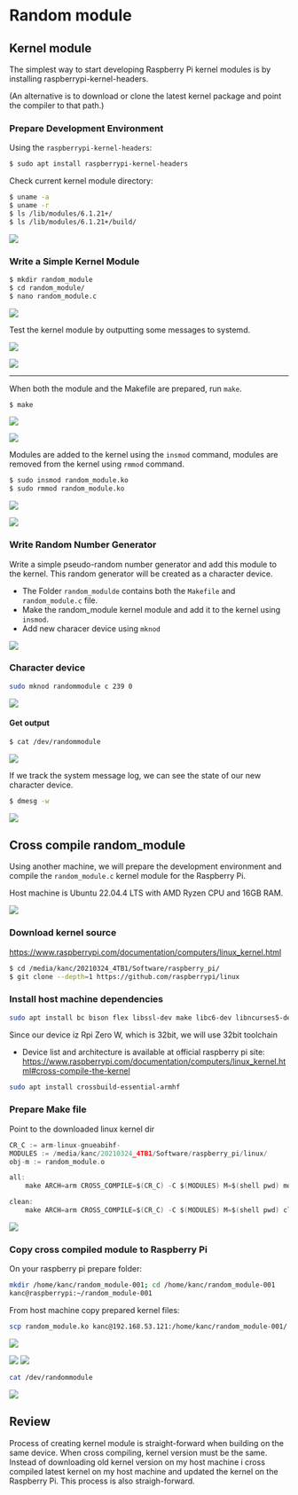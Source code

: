 # Random module

## Kernel module

The simplest way to start developing Raspberry Pi kernel modules is by installing raspberrypi-kernel-headers.

(An alternative is to download or clone the latest kernel package and point the compiler to that path.)

### Prepare Development Environment

Using the `raspberrypi-kernel-headers`:

```bash
$ sudo apt install raspberrypi-kernel-headers
```

Check current kernel module directory:
```bash
$ uname -a
$ uname -r
$ ls /lib/modules/6.1.21+/
$ ls /lib/modules/6.1.21+/build/
```
![](attachments/Clipboard_2024-09-21-06-38-23.png)

### Write a Simple Kernel Module

```bash
$ mkdir random_module
$ cd random_module/
$ nano random_module.c

```
![](attachments/Clipboard_2024-09-21-06-49-59.png)

Test the kernel module by outputting some messages to systemd.

![](attachments/Clipboard_2024-09-21-06-56-52.png)

![](attachments/Clipboard_2024-09-21-07-08-03.png)

----
When both the module and the Makefile are prepared, run `make`.

```bash
$ make
```

![](attachments/Clipboard_2024-09-21-07-25-25.png)

![](attachments/Clipboard_2024-09-21-07-26-08.png)

Modules are added to the kernel using the `insmod` command,
modules are removed from the kernel using `rmmod` command.

```bash
$ sudo insmod random_module.ko
$ sudo rmmod random_module.ko
```

![](attachments/Clipboard_2024-09-21-07-31-04.png)

![](attachments/Clipboard_2024-09-21-07-42-05.png)


### Write Random Number Generator

Write a simple pseudo-random number generator and add this module to the kernel. 
This random generator will be created as a character device.

  - The Folder `random_modulde` contains both the `Makefile` and `random_module.c` file.
  - Make the random_module kernel module and add it to the kernel using `insmod`.
  - Add new characer device using `mknod`

![](attachments/Clipboard_2024-09-21-10-15-34.png)  

### Character device

```bash
sudo mknod randommodule c 239 0
```

![](attachments/Clipboard_2024-09-21-08-13-14.png)

#### Get output

```bash
$ cat /dev/randommodule
```

![](attachments/Clipboard_2024-09-21-10-20-00.png)

If we track the system message log, we can see the state of our new character device.

```bash
$ dmesg -w
```
![](attachments/Clipboard_2024-09-21-10-21-39.png)

## Cross compile random_module

Using another machine, we will prepare the development environment and compile the `random_module.c` kernel module for the Raspberry Pi.

Host machine is Ubuntu 22.04.4 LTS with AMD Ryzen CPU and 16GB RAM.

![](attachments/Clipboard_2024-09-21-10-45-09.png)

### Download kernel source

https://www.raspberrypi.com/documentation/computers/linux_kernel.html

``` bash
$ cd /media/kanc/20210324_4TB1/Software/raspberry_pi/
$ git clone --depth=1 https://github.com/raspberrypi/linux
```

### Install host machine dependencies

```bash
sudo apt install bc bison flex libssl-dev make libc6-dev libncurses5-dev
```

Since our device iz Rpi Zero W, which is 32bit, we will use 32bit toolchain

 - Device list and architecture is available at official raspberry pi site: https://www.raspberrypi.com/documentation/computers/linux_kernel.html#cross-compile-the-kernel

```bash
sudo apt install crossbuild-essential-armhf
```

### Prepare Make file

Point to the downloaded linux kernel dir

```c
CR_C := arm-linux-gnueabihf-
MODULES := /media/kanc/20210324_4TB1/Software/raspberry_pi/linux/
obj-m := random_module.o

all:
	make ARCH=arm CROSS_COMPILE=$(CR_C) -C $(MODULES) M=$(shell pwd) modules

clean:
	make ARCH=arm CROSS_COMPILE=$(CR_C) -C $(MODULES) M=$(shell pwd) clean
```

![](attachments/Clipboard_2024-09-21-11-05-22.png)

### Copy cross compiled module to Raspberry Pi

On your raspberry pi prepare folder:

```bash
mkdir /home/kanc/random_module-001; cd /home/kanc/random_module-001
kanc@raspberrypi:~/random_module-001
```

From host machine copy prepared kernel files:

```bash
scp random_module.ko kanc@192.168.53.121:/home/kanc/random_module-001/
```
![](attachments/Clipboard_2024-09-21-11-12-21.png)

![](attachments/Clipboard_2024-09-21-11-27-57.png)
![](attachments/Clipboard_2024-09-21-11-27-11.png)

```bash
cat /dev/randommodule
```

![](attachments/Clipboard_2024-09-21-11-30-47.png)


## Review

Process of creating kernel module is straight-forward when building on the same device.
When cross compiling, kernel version must be the same.
Instead of downloading old kernel version on my host machine i cross compiled latest kernel on my host machine and updated the kernel on the Raspberry Pi.
This process is also straigh-forward.